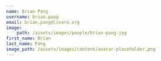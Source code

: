 ```yaml
---
name: Brian Pang
username: brian.pang
email: brian.pang@linaro.org
image:
    path: /assets/images/people/brian-pang.jpg
first_name: Brian
last_name: Pang
image_path: /assets/images/content/avatar-placeholder.png
---
```

